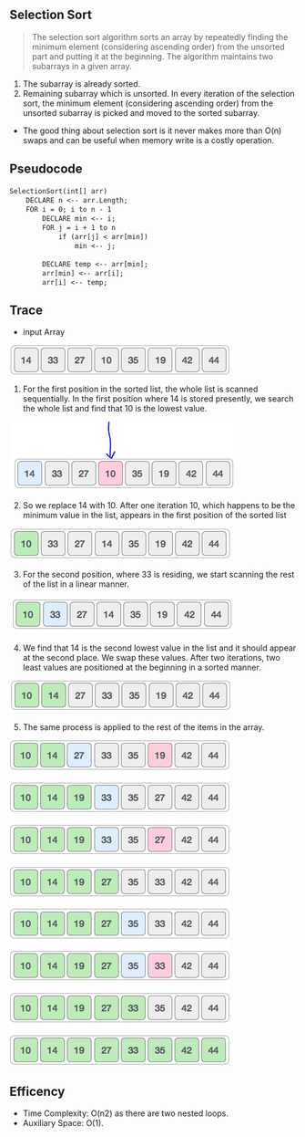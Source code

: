 ## Selection Sort

> The selection sort algorithm sorts an array by repeatedly finding the minimum element (considering ascending order) from the unsorted part and putting it at the beginning. The algorithm maintains two subarrays in a given array.

1. The subarray is already sorted.
1. Remaining subarray which is unsorted.
   In every iteration of the selection sort, the minimum element (considering ascending order) from the unsorted subarray is picked and moved to the sorted subarray.

- The good thing about selection sort is it never makes more than O(n) swaps and can be useful when memory write is a costly operation.

## Pseudocode
```
SelectionSort(int[] arr)
    DECLARE n <-- arr.Length;
    FOR i = 0; i to n - 1  
        DECLARE min <-- i;
        FOR j = i + 1 to n
            if (arr[j] < arr[min])
                min <-- j;

        DECLARE temp <-- arr[min];
        arr[min] <-- arr[i];
        arr[i] <-- temp;
```
## Trace

* input Array 

![array](./images/array.PNG)


1. For the first position in the sorted list, the whole list is scanned sequentially. In the first position where 14 is stored presently, we search the whole list and find that 10 is the lowest value.

![step1](./images/step1.PNG)

2. So we replace 14 with 10. After one iteration 10, which happens to be the minimum value in the list, appears in the first position of the sorted list

![step2](./images/step2.PNG)

3. For the second position, where 33 is residing, we start scanning the rest of the list in a linear manner.

![step3](./images/step3.PNG)

4. We find that 14 is the second lowest value in the list and it should appear at the second place. We swap these values.
After two iterations, two least values are positioned at the beginning in a sorted manner.

![step4](./images/step4.PNG)


5. The same process is applied to the rest of the items in the array.

![step5](./images/step5.PNG)

## Efficency

- Time Complexity: O(n2) as there are two nested loops.
- Auxiliary Space: O(1).
